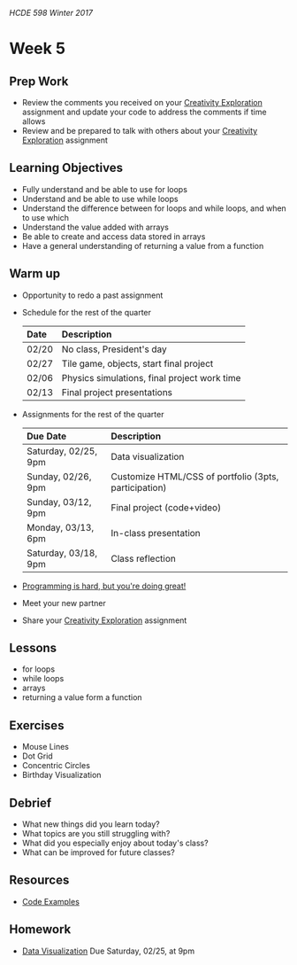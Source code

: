 _HCDE 598 Winter 2017_

# Week 5

## Prep Work
* Review the comments you received on your [Creativity Exploration](../week4/homework/creativity-exploration.md) assignment and update your code to address the comments if time allows
* Review and be prepared to talk with others about your [Creativity Exploration](../week4/homework/creativity-exploration.md) assignment

## Learning Objectives
* Fully understand and be able to use for loops
* Understand and be able to use while loops
* Understand the difference between for loops and while loops, and when to use which
* Understand the value added with arrays
* Be able to create and access data stored in arrays
* Have a general understanding of returning a value from a function

## Warm up
* Opportunity to redo a past assignment
* Schedule for the rest of the quarter
	
	| Date | Description |
	| :--- | :--- |
	| 02/20 | No class, President's day |
	| 02/27 | Tile game, objects, start final project |
	| 02/06 | Physics simulations, final project work time |
	| 02/13 | Final project presentations |

* Assignments for the rest of the quarter

	| Due Date | Description |
	| :--- | :--- |
	| Saturday, 02/25, 9pm | Data visualization |
	| Sunday, 02/26, 9pm | Customize HTML/CSS of portfolio (3pts, participation) |
	| Sunday, 03/12, 9pm | Final project (code+video) |
	| Monday, 03/13, 6pm | In-class presentation |
	| Saturday, 03/18, 9pm | Class reflection |

* [Programming is hard, but you're doing great!](programming-is-hard-youre-doing-great)
* Meet your new partner
* Share your [Creativity Exploration](../week4/homework/creativity-exploration.md) assignment

## Lessons
* for loops
* while loops
* arrays
* returning a value form a function

## Exercises
* Mouse Lines
* Dot Grid
* Concentric Circles
* Birthday Visualization

## Debrief
* What new things did you learn today?
* What topics are you still struggling with?
* What did you especially enjoy about today's class?
* What can be improved for future classes?

## Resources
* [Code Examples](code)

## Homework
* [Data Visualization](homework/data-visualization.md) Due Saturday, 02/25, at 9pm